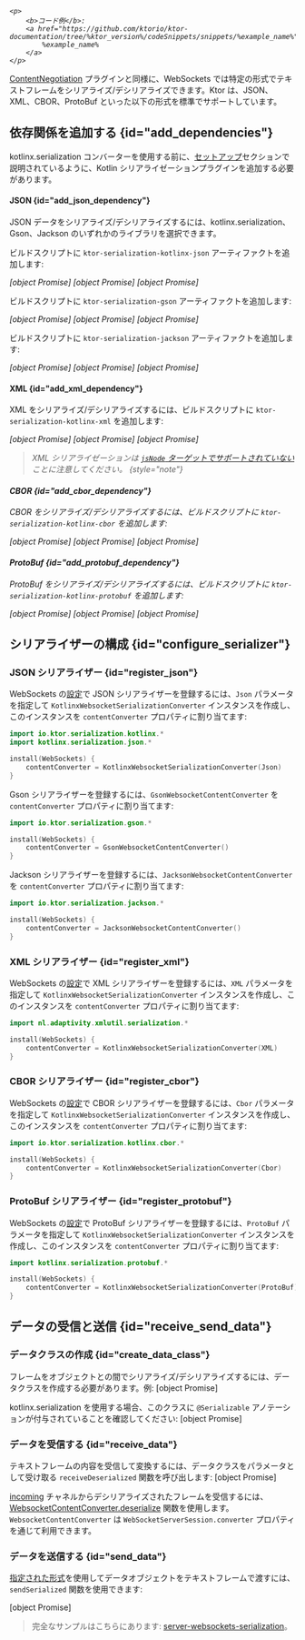 [//]: # (title: KtorサーバーでのWebSocketシリアライゼーション)

<show-structure for="chapter" depth="2"/>

<tldr>
<var name="example_name" value="server-websockets-serialization"/>

    <p>
        <b>コード例</b>:
        <a href="https://github.com/ktorio/ktor-documentation/tree/%ktor_version%/codeSnippets/snippets/%example_name%">
            %example_name%
        </a>
    </p>
    
</tldr>

[ContentNegotiation](server-serialization.md) プラグインと同様に、WebSockets では特定の形式でテキストフレームをシリアライズ/デシリアライズできます。Ktor は、JSON、XML、CBOR、ProtoBuf といった以下の形式を標準でサポートしています。

## 依存関係を追加する {id="add_dependencies"}

<snippet id="add_serialization_dependency">

kotlinx.serialization コンバーターを使用する前に、[セットアップ](https://github.com/Kotlin/kotlinx.serialization#setup)セクションで説明されているように、Kotlin シリアライゼーションプラグインを追加する必要があります。

#### JSON {id="add_json_dependency"}

JSON データをシリアライズ/デシリアライズするには、kotlinx.serialization、Gson、Jackson のいずれかのライブラリを選択できます。

<tabs group="json-libraries">
<tab title="kotlinx.serialization" group-key="kotlinx">

ビルドスクリプトに `ktor-serialization-kotlinx-json` アーティファクトを追加します:

<var name="artifact_name" value="ktor-serialization-kotlinx-json"/>

<tabs group="languages">
    <tab title="Gradle (Kotlin)" group-key="kotlin">
        [object Promise]
    </tab>
    <tab title="Gradle (Groovy)" group-key="groovy">
        [object Promise]
    </tab>
    <tab title="Maven" group-key="maven">
        [object Promise]
    </tab>
</tabs>
    

</tab>
<tab title="Gson" group-key="gson">

ビルドスクリプトに `ktor-serialization-gson` アーティファクトを追加します:

<var name="artifact_name" value="ktor-serialization-gson"/>

<tabs group="languages">
    <tab title="Gradle (Kotlin)" group-key="kotlin">
        [object Promise]
    </tab>
    <tab title="Gradle (Groovy)" group-key="groovy">
        [object Promise]
    </tab>
    <tab title="Maven" group-key="maven">
        [object Promise]
    </tab>
</tabs>
    

</tab>
<tab title="Jackson" group-key="jackson">

ビルドスクリプトに `ktor-serialization-jackson` アーティファクトを追加します:

<var name="artifact_name" value="ktor-serialization-jackson"/>

<tabs group="languages">
    <tab title="Gradle (Kotlin)" group-key="kotlin">
        [object Promise]
    </tab>
    <tab title="Gradle (Groovy)" group-key="groovy">
        [object Promise]
    </tab>
    <tab title="Maven" group-key="maven">
        [object Promise]
    </tab>
</tabs>
    

</tab>
</tabs>

#### XML {id="add_xml_dependency"}

XML をシリアライズ/デシリアライズするには、ビルドスクリプトに `ktor-serialization-kotlinx-xml` を追加します:

<var name="artifact_name" value="ktor-serialization-kotlinx-xml"/>

<tabs group="languages">
    <tab title="Gradle (Kotlin)" group-key="kotlin">
        [object Promise]
    </tab>
    <tab title="Gradle (Groovy)" group-key="groovy">
        [object Promise]
    </tab>
    <tab title="Maven" group-key="maven">
        [object Promise]
    </tab>
</tabs>
    

> XML シリアライゼーションは [`jsNode` ターゲットでサポートされていない](https://github.com/pdvrieze/xmlutil/issues/83) ことに注意してください。
{style="note"}

#### CBOR {id="add_cbor_dependency"}

CBOR をシリアライズ/デシリアライズするには、ビルドスクリプトに `ktor-serialization-kotlinx-cbor` を追加します:

<var name="artifact_name" value="ktor-serialization-kotlinx-cbor"/>

<tabs group="languages">
    <tab title="Gradle (Kotlin)" group-key="kotlin">
        [object Promise]
    </tab>
    <tab title="Gradle (Groovy)" group-key="groovy">
        [object Promise]
    </tab>
    <tab title="Maven" group-key="maven">
        [object Promise]
    </tab>
</tabs>
    

#### ProtoBuf {id="add_protobuf_dependency"}

ProtoBuf をシリアライズ/デシリアライズするには、ビルドスクリプトに `ktor-serialization-kotlinx-protobuf` を追加します:

<var name="artifact_name" value="ktor-serialization-kotlinx-protobuf"/>

<tabs group="languages">
    <tab title="Gradle (Kotlin)" group-key="kotlin">
        [object Promise]
    </tab>
    <tab title="Gradle (Groovy)" group-key="groovy">
        [object Promise]
    </tab>
    <tab title="Maven" group-key="maven">
        [object Promise]
    </tab>
</tabs>
    

</snippet>

## シリアライザーの構成 {id="configure_serializer"}

### JSON シリアライザー {id="register_json"}

<tabs group="json-libraries">
<tab title="kotlinx.serialization" group-key="kotlinx">

WebSockets の[設定](server-websockets.md#configure)で JSON シリアライザーを登録するには、`Json` パラメータを指定して `KotlinxWebsocketSerializationConverter` インスタンスを作成し、このインスタンスを `contentConverter` プロパティに割り当てます:

```kotlin
import io.ktor.serialization.kotlinx.*
import kotlinx.serialization.json.*

install(WebSockets) {
    contentConverter = KotlinxWebsocketSerializationConverter(Json)
}
```

</tab>
<tab title="Gson" group-key="gson">

Gson シリアライザーを登録するには、`GsonWebsocketContentConverter` を `contentConverter` プロパティに割り当てます:
```kotlin
import io.ktor.serialization.gson.*

install(WebSockets) {
    contentConverter = GsonWebsocketContentConverter()
}
```

</tab>
<tab title="Jackson" group-key="jackson">

Jackson シリアライザーを登録するには、`JacksonWebsocketContentConverter` を `contentConverter` プロパティに割り当てます:

```kotlin
import io.ktor.serialization.jackson.*

install(WebSockets) {
    contentConverter = JacksonWebsocketContentConverter()
}
```

</tab>
</tabs>

### XML シリアライザー {id="register_xml"}

WebSockets の[設定](server-websockets.md#configure)で XML シリアライザーを登録するには、`XML` パラメータを指定して `KotlinxWebsocketSerializationConverter` インスタンスを作成し、このインスタンスを `contentConverter` プロパティに割り当てます:
```kotlin
import nl.adaptivity.xmlutil.serialization.*

install(WebSockets) {
    contentConverter = KotlinxWebsocketSerializationConverter(XML)
}
```

### CBOR シリアライザー {id="register_cbor"}
WebSockets の[設定](server-websockets.md#configure)で CBOR シリアライザーを登録するには、`Cbor` パラメータを指定して `KotlinxWebsocketSerializationConverter` インスタンスを作成し、このインスタンスを `contentConverter` プロパティに割り当てます:

```kotlin
import io.ktor.serialization.kotlinx.cbor.*

install(WebSockets) {
    contentConverter = KotlinxWebsocketSerializationConverter(Cbor)
}
```

### ProtoBuf シリアライザー {id="register_protobuf"}
WebSockets の[設定](server-websockets.md#configure)で ProtoBuf シリアライザーを登録するには、`ProtoBuf` パラメータを指定して `KotlinxWebsocketSerializationConverter` インスタンスを作成し、このインスタンスを `contentConverter` プロパティに割り当てます:

```kotlin
import kotlinx.serialization.protobuf.*

install(WebSockets) {
    contentConverter = KotlinxWebsocketSerializationConverter(ProtoBuf)
}
```

## データの受信と送信 {id="receive_send_data"}

### データクラスの作成 {id="create_data_class"}
フレームをオブジェクトとの間でシリアライズ/デシリアライズするには、データクラスを作成する必要があります。例:
[object Promise]

kotlinx.serialization を使用する場合、このクラスに `@Serializable` アノテーションが付与されていることを確認してください:
[object Promise]

### データを受信する {id="receive_data"}
テキストフレームの内容を受信して変換するには、データクラスをパラメータとして受け取る `receiveDeserialized` 関数を呼び出します:
[object Promise]

[incoming](server-websockets.md#api-overview) チャネルからデシリアライズされたフレームを受信するには、[WebsocketContentConverter.deserialize](https://api.ktor.io/ktor-shared/ktor-serialization/io.ktor.serialization/-websocket-content-converter/deserialize.html) 関数を使用します。`WebsocketContentConverter` は `WebSocketServerSession.converter` プロパティを通じて利用できます。

### データを送信する {id="send_data"}
[指定された形式](#configure_serializer)を使用してデータオブジェクトをテキストフレームで渡すには、`sendSerialized` 関数を使用できます:

[object Promise]

> 完全なサンプルはこちらにあります: [server-websockets-serialization](https://github.com/ktorio/ktor-documentation/tree/%ktor_version%/codeSnippets/snippets/server-websockets-serialization)。